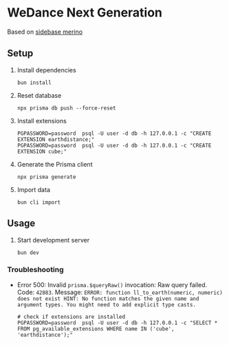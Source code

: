 # WeDance Next Generation

Based on [sidebase merino](https://sidebase.io/)

## Setup

1. Install dependencies

    ```
    bun install
    ```

2. Reset database

    ```
    npx prisma db push --force-reset
    ```

3. Install extensions

    ```
    PGPASSWORD=password  psql -U user -d db -h 127.0.0.1 -c "CREATE EXTENSION earthdistance;"
    PGPASSWORD=password  psql -U user -d db -h 127.0.0.1 -c "CREATE EXTENSION cube;"
    ```

4. Generate the Prisma client

    ```
    npx prisma generate
    ```

5. Import data
    ```
    bun cli import
    ```

## Usage

1. Start development server
    ```
    bun dev
    ```

### Troubleshooting

-   Error 500: Invalid `prisma.$queryRaw()` invocation: Raw query failed. Code: `42883`. Message: `ERROR: function ll_to_earth(numeric, numeric) does not exist HINT: No function matches the given name and argument types. You might need to add explicit type casts.`
    ```
    # check if extensions are installed
    PGPASSWORD=password  psql -U user -d db -h 127.0.0.1 -c "SELECT * FROM pg_available_extensions WHERE name IN ('cube', 'earthdistance');"
    ```

